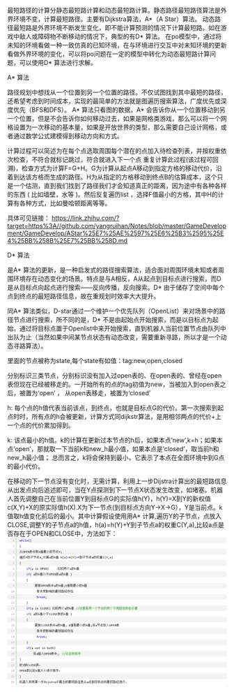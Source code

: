最短路径的计算分静态最短路计算和动态最短路计算。静态路径最短路径算法是外界环境不变，计算最短路径。主要有Dijkstra算法，A*（A Star）算法。
动态路径最短路是外界环境不断发生变化，即不能计算预测的情况下计算最短路。如在游戏中敌人或障碍物不断移动的情况下，典型的有D* 算法。
在po模型中，通过将未知的环境看做一种一致仿真的已知环境，在与环境进行交互中对未知环境的更新看做外界环境的变化，可以将po问题在一定的模型中转化为动态最短路计算问题，可以使用D* 算法进行求解。

A* 算法

路径规划中想找从一个位置到另一个位置的路径。不仅试图找到其中最短的路径，还希望考虑到时间成本，实现的最简单的方法就是图遍历搜索算法，广度优先或深度优先（BFS和DFS）。
A* 算法只看图的数据，A* 会告诉你从一个位置移动到另一个位置，但是不会告诉你如何移动过去，如果是网格类游戏，那么可以将一个网格设置为一次移动的基本量，如果是开放世界的类型，那么需要自己设计网格，或者通过数学公式建模得到移动方向和方式。

计算过程可以简述为在每个点选取周围每个潜在的点加入待检查列表，并按权重依次检查，不符合就标记跳过，符合就进入下一个点 重复计算此过程(该过程可回溯)，检查方式为计算F=G+H。G为计算从起点A移动到指定方格的移动代价，沿着到达该方格而生成的路径。H为从指定的方格移动到终点B的估算成本，这个只是一个估测，直到我们找到了路径我们才会知道真正的距离，因为途中有各种各样的东西 ( 比如墙壁，水等 )。然后反复遍历list ，选择F值最小的方格，其中H的计算有各种方式，比如曼哈顿距离等等。

具体可见链接：
https://link.zhihu.com/?target=https%3A//github.com/yangruihan/Notes/blob/master/GameDevelopment/GameDevelop/AStar%25E7%25AE%2597%25E6%25B3%2595%25E4%25BB%258B%25E7%25BB%258D.md

D* 算法

是A* 算法的更新，是一种启发式的路径搜索算法，适合面对周围环境未知或者周围环境存在动态变化的场景。特点是与A相反，A从起点到目标点进行搜索，而D是从目标点向起点进行搜索——反向传播，反向搜索。D* 由于储存了空间中每个点到终点的最短路径信息，故在重规划时效率大大提升。

同A* 算法类似，D-star通过一个维护一个优先队列（OpenList）来对场景中的路径节点进行搜索，所不同的是，D* 不是由起始点开始搜索，而是以目标点为起始，通过将目标点置于Openlist中来开始搜索，直到机器人当前位置节点由队列中出队为止（当然如果中间某节点状态有动态改变，需要重新寻路，所以才是一个动态寻路算法）。

里面的节点被称为state,每个state有如值：tag:new,open,closed

分别标识三类节点，分别标识没有加入过open表的、在open表的、曾经在open表但现在已经被移走的。一开始所有的点的tag初值为new，当被加入到open表之后，被置为‘open’ ， 从open表移走，被置为‘closed’

h: 每个点的h值代表当前该点，到终点，也就是目标点G的代价。第一次搜索到起点时时，所有点的h会被更新，计算方式同dijkstr算法，是用相邻两点的代价+上一个点的代价累加得到。

k: 该点最小的h值。k的计算在更新过本节点的h后，如果本点‘new’,k=h；如果本点’open’，那就取一下当前k和new_h最小值，如果本点是’closed’，取当前h和new_h最小值； 总而言之，k将会保持到最小，它表示了本点在全图环境中到G点的最小代价。

在移动的下一节点没有变化时，无需计算，利用上一步Dijstra计算出的最短路信息从出发点向后追述即可，当在Y点探测到下一节点X状态发生改变，如堵塞。机器人首先调整自己在当前位置Y到目标点G的实际值h(Y)，h(Y)=X到Y的新权值c(X,Y)+X的原实际值h(X).X为下一节点(到目标点方向Y->X->G），Y是当前点。k值取h值变化前后的最小。其中计算假设使用用A* 计算,遍历Y的子节点，点放入CLOSE,调整Y的子节点a的h值，h(a)=h(Y)+Y到子节点a的权重C(Y,a),比较a点是否存在于OPEN和CLOSE中，方法如下：
![Image text](/强化学习过程中小知识点/images/a3.png )
